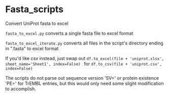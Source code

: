 # Fasta_scripts
Convert UniProt fasta to excel


`fasta_to_excel.py` converts a single fasta file to excel format

`fasta_to_excel_iterate.py` converts all files in the script's directory ending in ".fasta" to excel format

If you'd like csv instead, just swap out `df.to_excel(file + 'uniprot.xlsx', sheet_name='Sheet1', index=False)
` for `df.to_csv(file + 'uniprot.csv', index=False)`


The scripts do not parse out sequence version 'SV=' or protein existence 'PE=' for TrEMBL entries, but this would only need some slight modification to accomplish.
